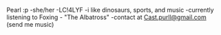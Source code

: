 Pearl :p 
-she/her
-LC!4LYF
-i like dinosaurs, sports, and music
-currently listening to Foxing - "The Albatross"
-contact at Cast.purll@gmail.com (send me music)
